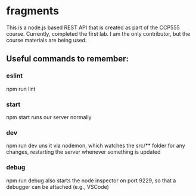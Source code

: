 # fragments

This is a node.js based REST API that is created as part of the CCP555 course.
Currently, completed the first lab. I am the only contributor, but the course materials are being used.

## Useful commands to remember:

### eslint

npm run lint

### start

npm start
runs our server normally

### dev

npm run dev
uns it via nodemon, which watches the src/\*\* folder for any changes, restarting the server whenever something is updated

### debug

npm run debug
also starts the node inspector on port 9229, so that a debugger can be attached (e.g., VSCode)
